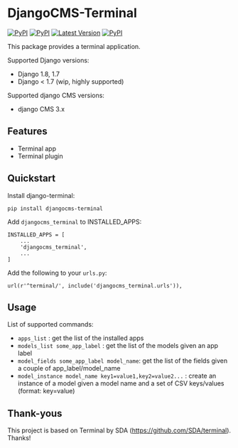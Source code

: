 DjangoCMS-Terminal
===============
[![PyPI](https://img.shields.io/pypi/pyversions/djangocms-terminal.svg)](https://pypi.python.org/pypi/djangocms-terminal/)
[![PyPI](https://img.shields.io/pypi/l/djangocms-terminal.svg)](https://pypi.python.org/pypi/djangocms-terminal/)
[![Latest Version](https://img.shields.io/pypi/v/djangocms-terminal.svg)](https://pypi.python.org/pypi/djangocms-terminal/)
[![PyPI](https://img.shields.io/pypi/dm/djangocms-terminal.svg)](https://pypi.python.org/pypi/djangocms-terminal/)

This package provides a terminal application.

Supported Django versions:

* Django 1.8, 1.7
* Django < 1.7 (wip, highly supported)


Supported django CMS versions:

* django CMS 3.x


Features
--------

* Terminal app
* Terminal plugin

Quickstart
----------

Install django-terminal:

    pip install djangocms-terminal

Add ``djangocms_terminal`` to INSTALLED_APPS:

    INSTALLED_APPS = [
        ...
        'djangocms_terminal',
        ...
    ]

Add the following to your ``urls.py``:

    url(r'^terminal/', include('djangocms_terminal.urls')),

Usage
----------

List of supported commands:

* ``apps_list`` : get the list of the installed apps
* ``models_list some_app_label`` : get the list of the models given an app label
* ``model_fields some_app_label model_name``: get the list of the fields given a couple of app_label/model_name
* ``model_instance model_name key1=value1,key2=value2...`` : create an instance of a model given a model name and a set of CSV keys/values (format: key=value)


Thank-yous
----------

This project is based on Terminal by SDA (https://github.com/SDA/terminal). Thanks!